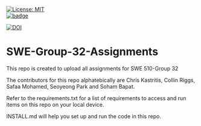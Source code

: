 [![License: MIT](https://img.shields.io/badge/License-MIT-yellow.svg)](https://github.com/sohambapat/SWE-Group-32-Assignments/blob/main/LICENSE)  
[![badge](https://github.com/sohambapat/SWE-Group-32-Assignments/actions/workflows/build.yml/badge.svg)](https://github.com/sohambapat/SWE-Group-32-Assignments/blob/main/.github/workflows/build.yml)

[![DOI](https://zenodo.org/badge/529902359.svg)](https://zenodo.org/badge/latestdoi/529902359)    

# SWE-Group-32-Assignments
This repo is created to upload all assignments for SWE 510-Group 32

The contributors for this repo alphatebically are Chris Kastritis, Collin Riggs, Safaa Mohamed, Seoyeong Park and Soham Bapat.  

Refer to the requirements.txt for a list of requirements to access and run items on this repo on your local device.  

INSTALL.md will help you set up and run the code in this repo.  
